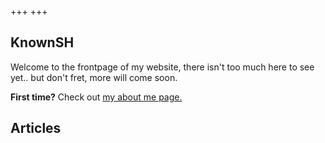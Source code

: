 +++
+++

## KnownSH

Welcome to the frontpage of my website, there isn't too much here to see yet.. but don't fret, more will come soon.

**First time?** Check out [my about me page.](./about)

## Articles